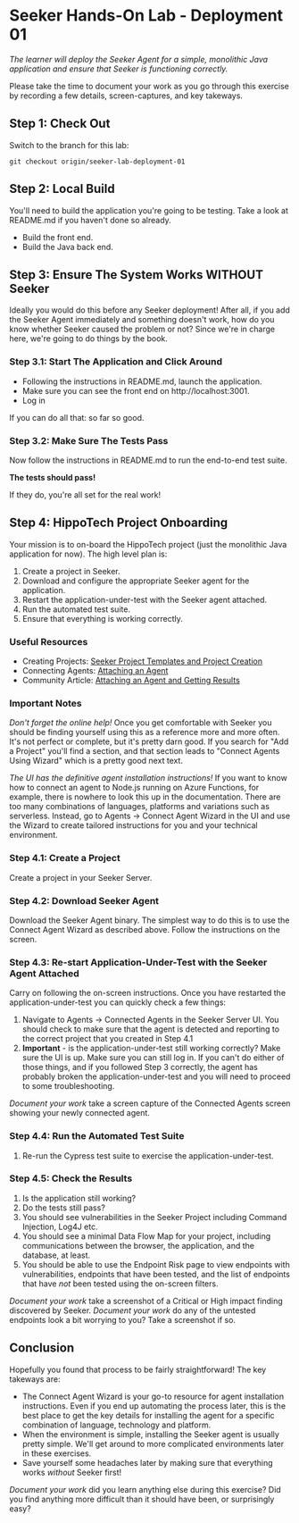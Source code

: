 # Seeker Hands-On Lab - Deployment 01

*The learner will deploy the Seeker Agent for a simple, monolithic Java application and ensure that Seeker is functioning correctly.*

Please take the time to document your work as you go through this exercise by recording a few details, screen-captures, and key takeways.

## Step 1: Check Out

Switch to the branch for this lab:

`git checkout origin/seeker-lab-deployment-01`

## Step 2: Local Build

You'll need to build the application you're going to be testing. Take a look at README.md if you haven't done so already.

* Build the front end.
* Build the Java back end.

## Step 3: Ensure The System Works WITHOUT Seeker

Ideally you would do this before any Seeker deployment! After all, if you add the Seeker Agent immediately and something doesn't work, how do you know whether Seeker caused the problem or not? Since we're in charge here, we're going to do things by the book.

### Step 3.1: Start The Application and Click Around

* Following the instructions in README.md, launch the application.
* Make sure you can see the front end on http://localhost:3001.
* Log in

If you can do all that: so far so good.

### Step 3.2: Make Sure The Tests Pass

Now follow the instructions in README.md to run the end-to-end test suite.

**The tests should pass!**

If they do, you're all set for the real work!

## Step 4: HippoTech Project Onboarding

Your mission is to on-board the HippoTech project (just the monolithic Java application for now). The high level plan is:

1. Create a project in Seeker.
1. Download and configure the appropriate Seeker agent for the application.
1. Restart the application-under-test with the Seeker agent attached.
1. Run the automated test suite.
1. Ensure that everything is working correctly.

### Useful Resources

* Creating Projects: [Seeker Project Templates and Project Creation](https://synopsys.skilljar.com/path/seeker-for-devops/seeker-project-templates-and-project-creation)
* Connecting Agents: [Attaching an Agent](https://synopsys.skilljar.com/path/seeker-for-devops/seeker-attaching-an-agent)
* Community Article: [Attaching an Agent and Getting Results](https://community.synopsys.com/s/article/Seeker-Attaching-an-Agent-and-Getting-Results)

### Important Notes 

*Don't forget the online help!* Once you get comfortable with Seeker you should be finding yourself using this as a reference more and more often. It's not perfect or complete, but it's pretty darn good. If you search for "Add a Project" you'll find a section, and that section leads to "Connect Agents Using Wizard" which is a pretty good next text.

*The UI has the definitive agent installation instructions!* If you want to know how to connect an agent to Node.js running on Azure Functions, for example, there is nowhere to look this up in the documentation. There are too many combinations of languages, platforms and variations such as serverless. Instead, go to Agents -> Connect Agent Wizard in the UI and use the Wizard to create tailored instructions for you and your technical environment.

### Step 4.1: Create a Project

Create a project in your Seeker Server. 

### Step 4.2: Download Seeker Agent

Download the Seeker Agent binary. The simplest way to do this is to use the Connect Agent Wizard as described above. Follow the instructions on the screen.

### Step 4.3: Re-start Application-Under-Test with the Seeker Agent Attached

Carry on following the on-screen instructions. Once you have restarted the application-under-test you can quickly check a few things:

1. Navigate to Agents -> Connected Agents in the Seeker Server UI. You should check to make sure that the agent is detected and reporting to the correct project that you created in Step 4.1
1. **Important** - is the application-under-test still working correctly? Make sure the UI is up. Make sure you can still log in. If you can't do either of those things, and if you followed Step 3 correctly, the agent has probably broken the application-under-test and you will need to proceed to some troubleshooting.

*Document your work* take a screen capture of the Connected Agents screen showing your newly connected agent.

### Step 4.4: Run the Automated Test Suite

1. Re-run the Cypress test suite to exercise the application-under-test.

### Step 4.5: Check the Results

1. Is the application still working?
1. Do the tests still pass?
1. You should see vulnerabilities in the Seeker Project including Command Injection, Log4J etc.
1. You should see a minimal Data Flow Map for your project, including communications between the browser, the application, and the database, at least.
1. You should be able to use the Endpoint Risk page to view endpoints with vulnerabilities, endpoints that have been tested, and the list of endpoints that have *not* been tested using the on-screen filters.

*Document your work* take a screenshot of a Critical or High impact finding discovered by Seeker.
*Document your work* do any of the untested endpoints look a bit worrying to you? Take a screenshot if so.

## Conclusion 

Hopefully you found that process to be fairly straightforward! The key takeways are:

* The Connect Agent Wizard is your go-to resource for agent installation instructions. Even if you end up automating the process later, this is the best place to get the key details for installing the agent for a specific combination of language, technology and platform.
* When the environment is simple, installing the Seeker agent is usually pretty simple. We'll get around to more complicated environments later in these exercises.
* Save yourself some headaches later by making sure that everything works *without* Seeker first! 

*Document your work* did you learn anything else during this exercise? Did you find anything more difficult than it should have been, or surprisingly easy? 